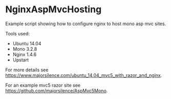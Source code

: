 NginxAspMvcHosting
==================

Example script showing how to configure nginx to host mono asp mvc sites.

Tools used:

* Ubuntu 14.04
* Mono 3.2.8
* Nginx 1.4.6
* Upstart


For more details see https://www.majorsilence.com/ubuntu_14.04_mvc5_with_razor_and_nginx.

For an example mvc5 razor site see https://github.com/majorsilence/AspMvc5Mono.
